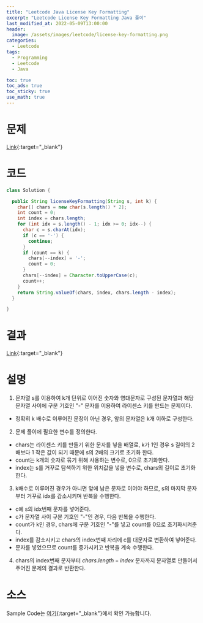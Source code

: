 ```yaml
---
title: "Leetcode Java License Key Formatting"
excerpt: "Leetcode License Key Formatting Java 풀이"
last_modified_at: 2022-05-09T13:00:00
header:
  image: /assets/images/leetcode/license-key-formatting.png
categories:
  - Leetcode
tags:
  - Programming
  - Leetcode
  - Java

toc: true
toc_ads: true
toc_sticky: true
use_math: true
---
```

# 문제
[Link](https://leetcode.com/problems/license-key-formatting/){:target="_blank"}

# 코드
```java
class Solution {

  public String licenseKeyFormatting(String s, int k) {
    char[] chars = new char[s.length() * 2];
    int count = 0;
    int index = chars.length;
    for (int idx = s.length() - 1; idx >= 0; idx--) {
      char c = s.charAt(idx);
      if (c == '-') {
        continue;
      }
      if (count == k) {
        chars[--index] = '-';
        count = 0;
      }
      chars[--index] = Character.toUpperCase(c);
      count++;
    }
    return String.valueOf(chars, index, chars.length - index);
  }

}
```

# 결과
[Link](https://leetcode.com/submissions/detail/695887383/){:target="_blank"}

# 설명
1. 문자열 s를 이용하여 k개 단위로 이어진 숫자와 영대문자로 구성된 문자열과 해당 문자열 사이에 구분 기호인 "-" 문자를 이용하여 라이센스 키를 만드는 문제이다.
- 정확히 k 배수로 이루어진 문장이 아닌 경우, 앞의 문자열은 k개 이하로 구성한다.

2. 문제 풀이에 필요한 변수를 정의한다.
- chars는 라이센스 키를 만들기 위한 문자를 넣을 배열로, k가 1인 경우 s 길이의 2배보다 1 작은 값이 되기 때문에 s의 2배의 크기로 초기화 한다.
- count는 k개의 숫자로 묶기 위해 사용하는 변수로, 0으로 초기화한다.
- index는 s를 거꾸로 탐색하기 위한 위치값을 넣을 변수로, chars의 길이로 초기화한다.

3. k배수로 이루어진 경우가 아니면 앞에 남은 문자로 이어야 하므로, s의 마지막 문자부터 거꾸로 idx를 감소시키며 반복을 수행한다.
- c에 s의 idx번째 문자를 넣어준다.
- c가 문자열 사이 구분 기호인 "-"인 경우, 다음 반복을 수행한다.
- count가 k인 경우, chars에 구분 기호인 "-"를 넣고 count를 0으로 초기화시켜준다.
- index를 감소시키고 chars의 index번째 자리에 c를 대문자로 변환하여 넣어준다.
- 문자를 넣었으므로 count를 증가시키고 반복을 계속 수행한다.

4. chars의 index번째 문자부터 $chars.length - index$ 문자까지 문자열로 만들어서 주어진 문제의 결과로 반환한다.

# 소스
Sample Code는 [여기](https://github.com/GracefulSoul/leetcode/blob/master/src/main/java/gracefulsoul/problems/LicenseKeyFormatting.java){:target="_blank"}에서 확인 가능합니다.